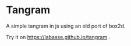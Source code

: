 # Tangram
A simple tangram in js using an old port of box2d.

Try it on https://labasse.github.io/tangram .
